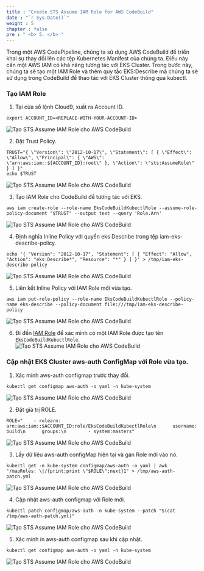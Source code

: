 ```yaml
---
title : "Create STS Assume IAM Role for AWS CodeBuild"
date : "`r Sys.Date()`"
weight : 5
chapter : false
pre : " <b> 5. </b> "
---
```


Trong một AWS CodePipeline, chúng ta sử dụng AWS CodeBuild để triển khai sự thay đổi lên các tệp Kubernetes Manifest của chúng ta.
Điều này cần một AWS IAM có khả năng tương tác với EKS Cluster.
Trong bước này, chúng ta sẽ tạo một IAM Role và thêm quy tắc EKS:Describe mà chúng ta sẽ sử dụng trong CodeBuild để thao tác với EKS Cluster thông qua kubectl.



### Tạo IAM Role
1. Tại cửa sổ lệnh Cloud9, xuất ra Account ID.
```
export ACCOUNT_ID=<REPLACE-WITH-YOUR-ACCOUNT-ID>
```
![Tạo STS Assume IAM Role cho AWS CodeBuild](../../images/5.createstsassumerole/5.1.createstsassumerole.png?pc=90pt)

2. Đặt Trust Policy.
```
TRUST="{ \"Version\": \"2012-10-17\", \"Statement\": [ { \"Effect\": \"Allow\", \"Principal\": { \"AWS\": \"arn:aws:iam::${ACCOUNT_ID}:root\" }, \"Action\": \"sts:AssumeRole\" } ] }"
echo $TRUST
```
![Tạo STS Assume IAM Role cho AWS CodeBuild](../../images/5.createstsassumerole/5.2.createstsassumerole.png?pc=90pt)

3. Tạo IAM Role cho CodeBuild để tương tác với EKS.
```
aws iam create-role --role-name EksCodeBuildKubectlRole --assume-role-policy-document "$TRUST" --output text --query 'Role.Arn'
```
![Tạo STS Assume IAM Role cho AWS CodeBuild](../../images/5.createstsassumerole/5.3.createstsassumerole.png?pc=90pt)

4. Định nghĩa Inline Policy với quyền eks Describe trong tệp iam-eks-describe-policy.
```
echo '{ "Version": "2012-10-17", "Statement": [ { "Effect": "Allow", "Action": "eks:Describe*", "Resource": "*" } ] }' > /tmp/iam-eks-describe-policy
```
![Tạo STS Assume IAM Role cho AWS CodeBuild](../../images/5.createstsassumerole/5.4.createstsassumerole.png?pc=90pt)

5. Liên kết Inline Policy với IAM Role mới vừa tạo.
```
aws iam put-role-policy --role-name EksCodeBuildKubectlRole --policy-name eks-describe --policy-document file:///tmp/iam-eks-describe-policy
```
![Tạo STS Assume IAM Role cho AWS CodeBuild](../../images/5.createstsassumerole/5.5.createstsassumerole.png?pc=90pt)

6. Đi đến [IAM Role](https://us-east-1.console.aws.amazon.com/iam/home?region=ap-southeast-1#/roles) để xác minh có một IAM Role được tạo tên ```EksCodeBuildKubectlRole```.
![Tạo STS Assume IAM Role cho AWS CodeBuild](../../images/5.createstsassumerole/5.6.createstsassumerole.png?pc=90pt)


### Cập nhật EKS Cluster aws-auth ConfigMap với Role vừa tạo.
1. Xác minh aws-auth configmap trước thay đổi.
```
kubectl get configmap aws-auth -o yaml -n kube-system
```
![Tạo STS Assume IAM Role cho AWS CodeBuild](../../images/5.createstsassumerole/5.7.createstsassumerole.png?pc=90pt)

2. Đặt giá trị ROLE.
```
ROLE="    - rolearn: arn:aws:iam::$ACCOUNT_ID:role/EksCodeBuildKubectlRole\n      username: build\n      groups:\n        - system:masters"
```
![Tạo STS Assume IAM Role cho AWS CodeBuild](../../images/5.createstsassumerole/5.8.createstsassumerole.png?pc=90pt)

3. Lấy dữ liệu aws-auth configMap hiện tại và gán Role mới vào nó.
```
kubectl get -n kube-system configmap/aws-auth -o yaml | awk "/mapRoles: \|/{print;print \"$ROLE\";next}1" > /tmp/aws-auth-patch.yml
```
![Tạo STS Assume IAM Role cho AWS CodeBuild](../../images/5.createstsassumerole/5.9.createstsassumerole.png?pc=90pt)

4. Cập nhật aws-auth configmap với Role mới.
```
kubectl patch configmap/aws-auth -n kube-system --patch "$(cat /tmp/aws-auth-patch.yml)"
```
![Tạo STS Assume IAM Role cho AWS CodeBuild](../../images/5.createstsassumerole/5.10.createstsassumerole.png?pc=90pt)

5. Xác minh in aws-auth configmap sau khi cập nhật.
```
kubectl get configmap aws-auth -o yaml -n kube-system
```
![Tạo STS Assume IAM Role cho AWS CodeBuild](../../images/5.createstsassumerole/5.11.createstsassumerole.png?pc=90pt)